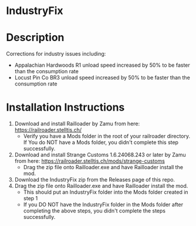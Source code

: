 # IndustryFix

# Description
Corrections for industry issues including:
- Appalachian Hardwoods R1 unload speed increased by 50% to be faster than the consumption rate
- Locust Pin Co BR3 unload speed increased by 50% to be faster than the consumption rate

# Installation Instructions
1. Download and install Railloader by Zamu from here: https://railroader.stelltis.ch/
    * Verify you have a Mods folder in the root of your railroader directory. If You do NOT have a Mods folder, you didn't complete this step successfully.
2. Download and install Strange Customs 1.6.24068.243 or later by Zamu from here: https://railroader.stelltis.ch/mods/strange-customs
   * Drag the zip file onto Railloader.exe and have Railloader install the mod.
3. Download the IndustryFix zip from the Releases page of this repo.
4. Drag the zip file onto Railloader.exe and have Railloader install the mod.
   * This should put an IndustryFix folder into the Mods folder created in step 1
   * If you DO NOT have the IndustryFix folder in the Mods folder after completing the above steps, you didn't complete the steps successfully.
